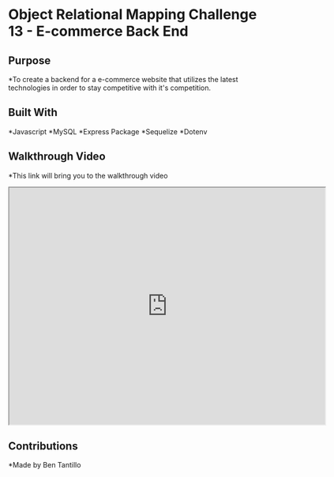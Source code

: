 # Object Relational Mapping Challenge 13 - E-commerce Back End 

## Purpose

*To create a backend for a e-commerce website that utilizes  the latest technologies in order to stay competitive with it's competition.

## Built With

*Javascript
*MySQL
*Express Package
*Sequelize
*Dotenv


## Walkthrough Video

*This link will bring you to the walkthrough video

<iframe src="https://drive.google.com/file/d/1S0SBATyvPiUNhikmlGsceiGupN-gQg15/preview" width="640" height="480"></iframe>

## Contributions

*Made by Ben Tantillo
